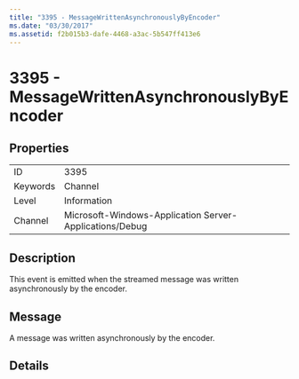 ```yaml
---
title: "3395 - MessageWrittenAsynchronouslyByEncoder"
ms.date: "03/30/2017"
ms.assetid: f2b015b3-dafe-4468-a3ac-5b547ff413e6
---
```

# 3395 - MessageWrittenAsynchronouslyByEncoder
## Properties  
  
|||  
|-|-|  
|ID|3395|  
|Keywords|Channel|  
|Level|Information|  
|Channel|Microsoft-Windows-Application Server-Applications/Debug|  
  
## Description  
 This event is emitted when the streamed message was written asynchronously by the encoder.  
  
## Message  
 A message was written asynchronously by the encoder.  
  
## Details
